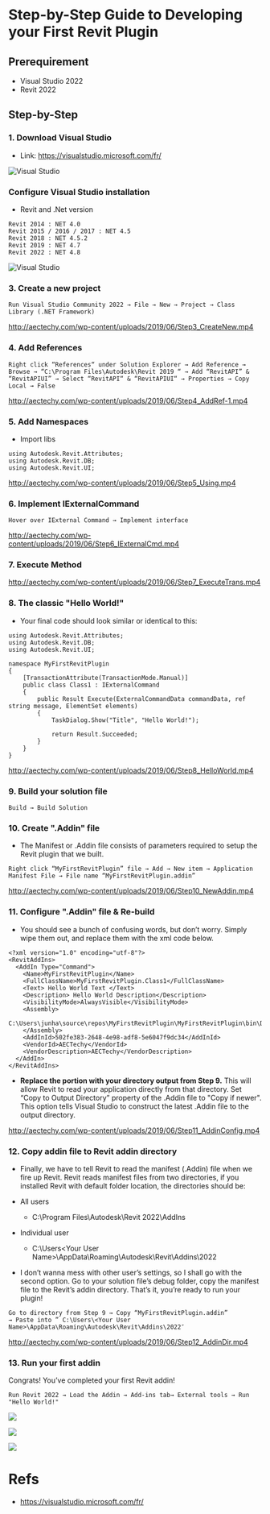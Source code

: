 # Step-by-Step Guide to Developing your First Revit Plugin

## Prerequirement
- Visual Studio 2022
- Revit 2022

## Step-by-Step 
### 1. Download Visual Studio
- Link: https://visualstudio.microsoft.com/fr/

![Visual Studio](images/1-1024x508.png)

### Configure Visual Studio installation
- Revit and .Net version
```
Revit 2014 : NET 4.0
Revit 2015 / 2016 / 2017 : NET 4.5
Revit 2018 : NET 4.5.2
Revit 2019 : NET 4.7
Revit 2022 : NET 4.8
```

![Visual Studio](images/01.png)

### 3. Create a new project
```
Run Visual Studio Community 2022 → File → New → Project → Class Library (.NET Framework)
```
http://aectechy.com/wp-content/uploads/2019/06/Step3_CreateNew.mp4

### 4. Add References
```
Right click “References“ under Solution Explorer → Add Reference → Browse → “C:\Program Files\Autodesk\Revit 2019 “ → Add “RevitAPI” & “RevitAPIUI” → Select “RevitAPI“ & “RevitAPIUI“ → Properties → Copy Local → False
```
http://aectechy.com/wp-content/uploads/2019/06/Step4_AddRef-1.mp4

### 5. Add Namespaces
- Import libs
```
using Autodesk.Revit.Attributes;
using Autodesk.Revit.DB;
using Autodesk.Revit.UI;
```
http://aectechy.com/wp-content/uploads/2019/06/Step5_Using.mp4

### 6. Implement IExternalCommand
```
Hover over IExternal Command → Implement interface
```
http://aectechy.com/wp-content/uploads/2019/06/Step6_IExternalCmd.mp4

### 7. Execute Method
http://aectechy.com/wp-content/uploads/2019/06/Step7_ExecuteTrans.mp4

### 8. The classic "Hello World!"
- Your final code should look similar or identical to this:
```
using Autodesk.Revit.Attributes;
using Autodesk.Revit.DB;
using Autodesk.Revit.UI;
 
namespace MyFirstRevitPlugin
{
    [TransactionAttribute(TransactionMode.Manual)]
    public class Class1 : IExternalCommand
    {
        public Result Execute(ExternalCommandData commandData, ref string message, ElementSet elements)
        {
            TaskDialog.Show("Title", "Hello World!");
 
            return Result.Succeeded;
        }
    }
}
```
http://aectechy.com/wp-content/uploads/2019/06/Step8_HelloWorld.mp4

### 9. Build your solution file
```
Build → Build Solution
```

### 10. Create ".Addin" file
- The Manifest or .Addin file consists of parameters required to setup the Revit plugin that we built.
```
Right click “MyFirstRevitPlugin” file → Add → New item → Application Manifest File → File name “MyFirstRevitPlugin.addin”
```
http://aectechy.com/wp-content/uploads/2019/06/Step10_NewAddin.mp4

### 11. Configure ".Addin" file & Re-build
- You should see a bunch of confusing words, but don’t worry. Simply wipe them out, and replace them with the xml code below.
```
<?xml version="1.0" encoding="utf-8"?>
<RevitAddIns>
  <AddIn Type="Command">
    <Name>MyFirstRevitPlugin</Name>
    <FullClassName>MyFirstRevitPlugin.Class1</FullClassName>
    <Text> Hello World Text </Text>
    <Description> Hello World Description</Description>
    <VisibilityMode>AlwaysVisible</VisibilityMode>
    <Assembly>
      C:\Users\junha\source\repos\MyFirstRevitPlugin\MyFirstRevitPlugin\bin\Debug\MyFirstRevitPlugin.dll
    </Assembly>
    <AddInId>502fe383-2648-4e98-adf8-5e6047f9dc34</AddInId>
    <VendorId>AECTechy</VendorId>
    <VendorDescription>AECTechy</VendorDescription>
  </AddIn>
</RevitAddIns>
```
- **Replace the <Assembly> portion with your directory output from Step 9.** This will allow Revit to read your application directly from that directory. Set “Copy to Output Directory” property of the .Addin file to "Copy if newer". This option tells Visual Studio to construct the latest .Addin file to the output directory.

http://aectechy.com/wp-content/uploads/2019/06/Step11_AddinConfig.mp4

### 12. Copy addin file to Revit addin directory
- Finally, we have to tell Revit to read the manifest (.Addin) file when we fire up Revit. Revit reads manifest files from two directories, if you installed Revit with default folder location, the directories should be:

- All users
  - C:\Program Files\Autodesk\Revit 2022\AddIns
- Individual user
  - C:\Users\<Your User Name>\AppData\Roaming\Autodesk\Revit\Addins\2022

- I don’t wanna mess with other user’s settings, so I shall go with the second option. Go to your solution file’s debug folder, copy the manifest file to the Revit’s addin directory. That’s it, you’re ready to run your plugin!
```
Go to directory from Step 9 → Copy “MyFirstRevitPlugin.addin”
→ Paste into ” C:\Users\<Your User Name>\AppData\Roaming\Autodesk\Revit\Addins\2022″
```
http://aectechy.com/wp-content/uploads/2019/06/Step12_AddinDir.mp4

### 13. Run your first addin
Congrats! You’ve completed your first Revit addin!
```
Run Revit 2022 → Load the Addin → Add-ins tab→ External tools → Run "Hello World!"
```
![](images/18_LoadOnce-1024x552.png)

![](images/19_Run-1024x550.png)

![](images/Step12_Run_1.png)

# Refs
- https://visualstudio.microsoft.com/fr/